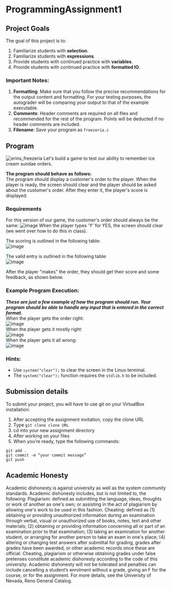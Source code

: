 # ProgrammingAssignment1

## Project Goals
The goal of this project is to:
1.	Familiarize students with **selection**.
2.	Familiarize students with **expressions**.
3.  Provide students with continued practice with **variables**.
4.  Provide students with continued practice with **formatted IO**.

### Important Notes:
1.	**Formatting**: Make sure that you follow the precise recommendations for the output content and formatting. For your testing purposes, the autograder will be comparing your output to that of the example executable.
2.	**Comments**: Header comments are required on all files and recommended for the rest of the program. Points will be deducted if no header comments are included.
3.	**Filename**: Save your program as ```freezeria.c```

## Program
![erins_freezeria](https://github.com/CSE-UNR/cs135-pa2/assets/2504089/f0488b64-b549-4505-9f39-cf808ab3d984)
Let's build a game to test our ability to remember ice cream sundae orders.  

**The program should behave as follows:**  
The program should display a customer's order to the player. When the player is ready, the screen should clear and the player should be asked about the customer's order. After they enter it, the player's score is displayed.

### Requirements
For this version of our game, the customer's order should always be the same:
![image](https://github.com/CSE-UNR/cs135-pa2/assets/2504089/b8ea0715-3838-4f32-818f-b05f9aae8fc1)
When the player types 'Y' for YES, the screen should clear (we went over how to do this in class).  

The scoring is outlined in the following table:  
![image](https://github.com/CSE-UNR/cs135-pa2/assets/2504089/285a66dc-ffd3-4e75-9ed5-eef6c98c95b4)

The valid entry is outlined in the following table:  
![image](https://github.com/CSE-UNR/cs135-pa2/assets/2504089/82dd6f6c-ef46-45f2-8154-ff02a7f4f755)


After the player "makes" the order, they should get their score and some feedback, as shown below.  
### Example Program Execution:
***These are just a few example of how the program should run. Your program should be able to handle any input that is entered in the correct format.***  
When the player gets the order right:  
![image](https://github.com/CSE-UNR/cs135-pa2/assets/2504089/26368113-0cd9-47a3-a5ee-4439c6a3d862)  
When the player gets it mostly right:  
![image](https://github.com/CSE-UNR/cs135-pa2/assets/2504089/a6e5fb94-2da0-4150-82e1-90f604c5a23c)  
When the player gets it all wrong:  
![image](https://github.com/CSE-UNR/cs135-pa2/assets/2504089/a9cc42be-e2a0-4d6b-a391-b0596e044e2f)  

### Hints:
- Use ```system("clear");``` to clear the screen in the Linux terminal.  
- The ```system("clear");``` function requires the ```stdlib.h``` to be included.  

## Submission details
To submit your project, you will have to use git on your VirtualBox installation:
1.	After accepting the assignment invitation, copy the clone URL
2.	Type 
```git clone clone URL```
3.	cd into your new assignment directory
4.	After working on your files
5.	When you’re ready, type the following commands: 
```
git add .
git commit -m “your commit message”
git push
```
## Academic Honesty
Academic dishonesty is against university as well as the system community standards. Academic dishonesty includes, but is not limited to, the following:
Plagiarism: defined as submitting the language, ideas, thoughts or work of another as one's own; or assisting in the act of plagiarism by allowing one's work to be used in this fashion.
Cheating: defined as (1) obtaining or providing unauthorized information during an examination through verbal, visual or unauthorized use of books, notes, text and other materials; (2) obtaining or providing information concerning all or part of an examination prior to that examination; (3) taking an examination for another student, or arranging for another person to take an exam in one's place; (4) altering or changing test answers after submittal for grading, grades after grades have been awarded, or other academic records once these are official.
Cheating, plagiarism or otherwise obtaining grades under false pretenses constitute academic
dishonesty according to the code of this university. Academic dishonesty will not be tolerated and
penalties can include cancelling a student’s enrolment without a grade, giving an F for the course, or for the assignment. For more details, see the University of Nevada, Reno General Catalog.
